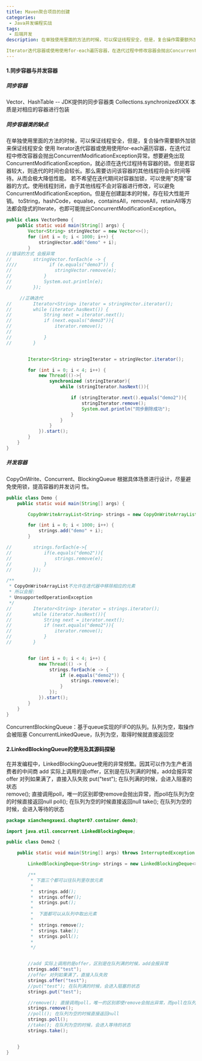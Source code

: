 ```yaml
---
title: Maven聚合项目的创建
categories:
 - Java并发编程实战
tags:
 - 后端开发
description: 在单独使用里面的方法的时候，可以保证线程安全，但是，复合操作需要额外加锁来保证线程安全 使用

Iterator迭代容器或使用使用for-each遍历容器，在迭代过程中修改容器会抛出ConcurrentModificationException异常。想要避免出现ConcurrentModificationException，就必须在迭代过程持有容器的锁。
---
```


#### 1.同步容器与并发容器

##### 同步容器

Vector、HashTable -- JDK提供的同步容器类 Collections.synchronizedXXX 本质是对相应的容器进行包装

##### 同步容器类的缺点

​	在单独使用里面的方法的时候，可以保证线程安全，但是，复合操作需要额外加锁来保证线程安全 使用
Iterator迭代容器或使用使用for-each遍历容器，在迭代过程中修改容器会抛出ConcurrentModificationException异常。想要避免出现ConcurrentModificationException，就必须在迭代过程持有容器的锁。但是若容器较大，则迭代的时间也会较长。那么需要访问该容器的其他线程将会长时间等待。从而会极大降低性能。 若不希望在迭代期间对容器加锁，可以使用"克隆"容器的方式。使用线程封闭，由于其他线程不会对容器进行修改，可以避免ConcurrentModificationException。但是在创建副本的时候，存在较大性能开销。 toString，hashCode，equalse，containsAll，removeAll，retainAll等方法都会隐式的Iterate，也即可能抛出ConcurrentModificationException。

```java
public class VectorDemo {
    public static void main(String[] args) {
        Vector<String> stringVector = new Vector<>();
        for (int i = 0; i < 1000; i++) {
            stringVector.add("demo" + i);
        }
//错误的方式 会报异常
//        stringVector.forEach(e -> {
////            if (e.equals("demo3")) {
//                stringVector.remove(e);
//            }
//            System.out.println(e);
//        });

     //正确迭代
//        Iterator<String> iterator = stringVector.iterator();
//        while (iterator.hasNext()) {
//            String next = iterator.next();
//            if (next.equals("demo3")){
//                iterator.remove();
//
//            }
//        }


        Iterator<String> stringIterator = stringVector.iterator();

        for (int i = 0; i < 4; i++) {
            new Thread(()->{
                synchronized (stringIterator){
                    while (stringIterator.hasNext()){

                        if (stringIterator.next().equals("demo2")){
                            stringIterator.remove();
                            System.out.println("同步删除成功");
                        }
                    }
                }
            }).start();
        }
    }
}
```

##### 并发容器

CopyOnWrite、Concurrent、BlockingQueue 根据具体场景进行设计，尽量避免使用锁，提高容器的并发访问
性。

```java
public class Demo {
    public static void main(String[] args) {

        CopyOnWriteArrayList<String> strings = new CopyOnWriteArrayList<>();

        for (int i = 0; i < 1000; i++) {
            strings.add("demo" + i);
        }

//        strings.forEach(e->{
//            if(e.equals("demo2")){
//                strings.remove(e);
//            }
//        });

/**
 * CopyOnWriteArrayList不允许在迭代器中移除相应的元素
 * 所以会报:
 * UnsupportedOperationException
 */
//        Iterator<String> iterator = strings.iterator();
//        while (iterator.hasNext()){
//            String next = iterator.next();
//            if (next.equals("demo2")){
//                iterator.remove();
//            }
//        }


        for (int i = 0; i < 4; i++) {
            new Thread(() -> {
                strings.forEach(e -> {
                    if (e.equals("demo2")) {
                        strings.remove(e);
                    }
                });
            }).start();
        }
    }
}

```

 ConcurrentBlockingQueue：基于queue实现的FIFO的队列。队列为空，取操作会被阻塞
ConcurrentLinkedQueue，队列为空，取得时候就直接返回空

#### 2.LinkedBlockingQueue的使用及其源码探秘

在并发编程中，LinkedBlockingQueue使用的非常频繁。因其可以作为生产者消费者的中间商
add 实际上调用的是offer，区别是在队列满的时候，add会报异常
offer 对列如果满了，直接入队失败
put("test"); 在队列满的时候，会进入阻塞的状态  
remove(); 直接调用poll，唯一的区别即使remove会抛出异常，而poll在队列为空的时候直接返回null
poll(); 在队列为空的时候直接返回null
take(); 在队列为空的时候，会进入等待的状态

```java
package xianchengxuexi.chapter07.container.demo3;

import java.util.concurrent.LinkedBlockingDeque;

public class Demo2 {

    public static void main(String[] args) throws InterruptedException {

        LinkedBlockingDeque<String> strings = new LinkedBlockingDeque<>();

        /**
         * 下面三个都可以往队列里存放元素
         *
         *  strings.add();
         *  strings.offer();
         *  strings.put();
         *
         *  下面都可以从队列中取出元素
         *
         *  strings.remove();
         *  strings.take();
         *  strings.poll();
         *
         */


        //add 实际上调用的是offer，区别是在队列满的时候，add会报异常
        strings.add("test");
        //offer 对列如果满了，直接入队失败
        strings.offer("test");
        //put("test"); 在队列满的时候，会进入阻塞的状态
        strings.put("test");

        //remove(); 直接调用poll，唯一的区别即使remove会抛出异常，而poll在队列为空的时候直接返回null
        strings.remove();
        //poll(); 在队列为空的时候直接返回null
        strings.poll();
        //take(); 在队列为空的时候，会进入等待的状态
        strings.take();


    }
}

```
